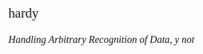 <p style="font-family: times, serif; font-size:20pt; font-style:bold">
    hardy
</p>

<p style="font-family: times, serif; font-size:15pt; font-style:italic">
  Handling Arbitrary Recognition of Data, y not
</p>

